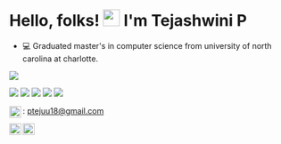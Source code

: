 # Hello, folks! <img src="https://raw.githubusercontent.com/MartinHeinz/MartinHeinz/master/wave.gif" width="30px"> I'm Tejashwini P

- 💻 Graduated master's in computer science from university of north carolina at charlotte.

 <a href="https://github.com/tejashwini17"><img align="center" src="https://github-readme-stats.vercel.app/api/top-langs/?username=tejashwini17&layout=compact&theme=buefy&hide_border=true" /></a> 

![](https://img.shields.io/badge/0S-WINDOWS|LINUX-informational?style=flat&logo=<LOGO_NAME>&logoColor=white&color=2bbc8a) ![](https://img.shields.io/badge/Editor-IntelliJ_IDEA-informational?style=flat&logo=<LOGO_NAME>&logoColor=white&color=2bbc8a) ![](https://img.shields.io/badge/Code-Python-informational?style=flat&logo=<LOGO_NAME>&logoColor=white&color=2bbc8a) ![](https://img.shields.io/badge/Code-Java-informational?style=flat&logo=<LOGO_NAME>&logoColor=white&color=2bbc8a) ![](https://img.shields.io/badge/Web-HTML_CSS-informational?style=flat&logo=<LOGO_NAME>&logoColor=white&color=2bbc8a)

<img align="left" alt="tejashwini | Gmail" width="21px" src="https://cdn-icons-png.flaticon.com/512/281/281769.png" /> : ptejuu18@gmail.com

<a href="https://twitter.com/Tejas_hwini">
  <img align="left" alt="Tejashwini P | Twitter" width="21px" src="https://raw.githubusercontent.com/anuraghazra/anuraghazra/master/assets/twitter.svg" />
</a>
<a href="https://www.linkedin.com/in/tejashwini-p-149483193/">
  <img align="left" alt="Tejashwini P | Linkedin" width="21px" src="https://cdn-icons-png.flaticon.com/512/145/145807.png" />
</a>
